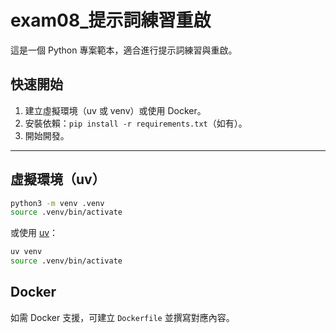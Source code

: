 # exam08_提示詞練習重啟

這是一個 Python 專案範本，適合進行提示詞練習與重啟。

## 快速開始

1. 建立虛擬環境（uv 或 venv）或使用 Docker。
2. 安裝依賴：`pip install -r requirements.txt`（如有）。
3. 開始開發。

---

## 虛擬環境（uv）
```sh
python3 -m venv .venv
source .venv/bin/activate
```

或使用 [uv](https://github.com/astral-sh/uv)：
```sh
uv venv
source .venv/bin/activate
```

## Docker
如需 Docker 支援，可建立 `Dockerfile` 並撰寫對應內容。

